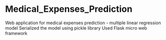 ﻿# Medical_Expenses_Prediction

Web application for medical expenses prediction - multiple linear regression model
Serialized the model using pickle library
Used Flask micro web framework
